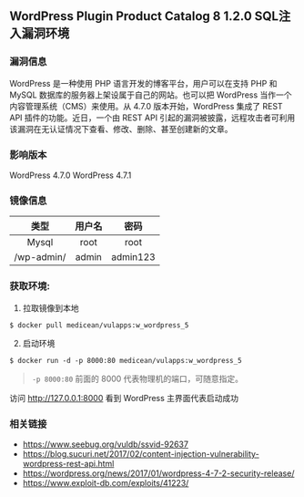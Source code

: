 ## WordPress Plugin Product Catalog 8 1.2.0 SQL注入漏洞环境

### 漏洞信息

 WordPress 是一种使用 PHP 语言开发的博客平台，用户可以在支持 PHP 和 MySQL 数据库的服务器上架设属于自己的网站。也可以把 WordPress 当作一个内容管理系统（CMS）来使用。从 4.7.0 版本开始，WordPress 集成了 REST API 插件的功能。近日，一个由 REST API 引起的漏洞被披露，远程攻击者可利用该漏洞在无认证情况下查看、修改、删除、甚至创建新的文章。

### 影响版本

WordPress 4.7.0
WordPress 4.7.1 

### 镜像信息

类型 | 用户名 | 密码
:-:|:-:|:-:
Mysql | root | root
/wp-admin/ | admin | admin123

### 获取环境:

1. 拉取镜像到本地

 ```
$ docker pull medicean/vulapps:w_wordpress_5
 ```

2. 启动环境

 ```
$ docker run -d -p 8000:80 medicean/vulapps:w_wordpress_5
 ```
 > `-p 8000:80` 前面的 8000 代表物理机的端口，可随意指定。 

 访问 http://127.0.0.1:8000 看到 WordPress 主界面代表启动成功

### 相关链接

* https://www.seebug.org/vuldb/ssvid-92637
* https://blog.sucuri.net/2017/02/content-injection-vulnerability-wordpress-rest-api.html 
* https://wordpress.org/news/2017/01/wordpress-4-7-2-security-release/ 
* https://www.exploit-db.com/exploits/41223/ 
